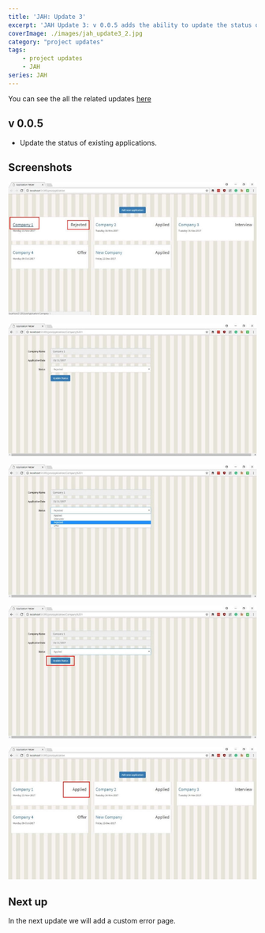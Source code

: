 ```yaml
---
title: 'JAH: Update 3'
excerpt: 'JAH Update 3: v 0.0.5 adds the ability to update the status of existing applications'
coverImage: ./images/jah_update3_2.jpg
category: "project updates"
tags:
    - project updates
    - JAH
series: JAH
---
```


You can see the all the related updates [here](/tags/jah)

## v 0.0.5

-   Update the status of existing applications.

## Screenshots

![List of Job Applications](./images/jah_update3_1.jpg)

![Update Status Page](./images/jah_update3_2.jpg)

![Status Options](./images/jah_update3_3.jpg)

![Update Status Button](./images/jah_update3_4.jpg)

![Updated Application](./images/jah_update3_5.jpg)

## Next up

In the next update we will add a custom error page.
